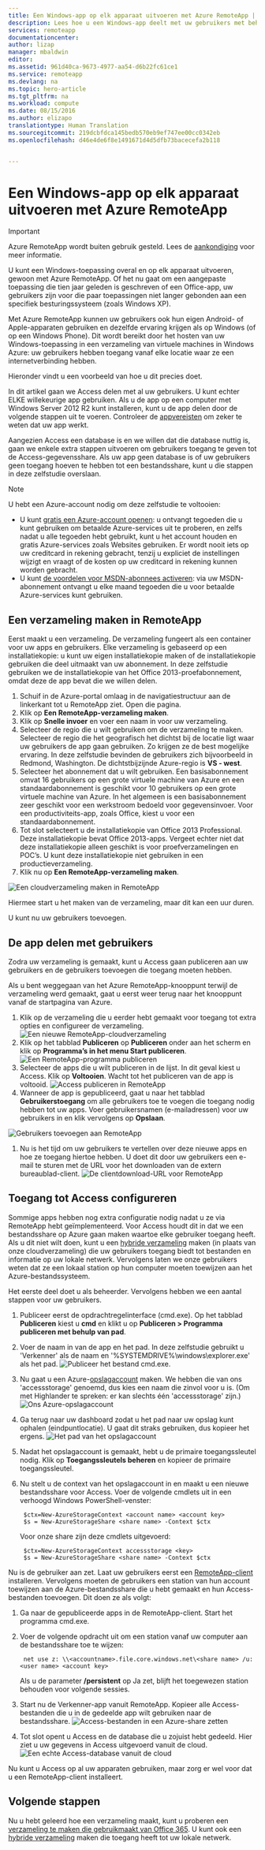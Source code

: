 ```yaml
---
title: Een Windows-app op elk apparaat uitvoeren met Azure RemoteApp | Microsoft Docs
description: Lees hoe u een Windows-app deelt met uw gebruikers met behulp van Azure RemoteApp.
services: remoteapp
documentationcenter: 
author: lizap
manager: mbaldwin
editor: 
ms.assetid: 961d40ca-9673-4977-aa54-d6b22fc61ce1
ms.service: remoteapp
ms.devlang: na
ms.topic: hero-article
ms.tgt_pltfrm: na
ms.workload: compute
ms.date: 08/15/2016
ms.author: elizapo
translationtype: Human Translation
ms.sourcegitcommit: 219dcbfdca145bedb570eb9ef747ee00cc0342eb
ms.openlocfilehash: d46e4de6f8e1491671d4d5dfb73bacecefa2b118


---
```

# <a name="run-any-windows-app-on-any-device-with-azure-remoteapp"></a>Een Windows-app op elk apparaat uitvoeren met Azure RemoteApp
> [!IMPORTANT]
> Azure RemoteApp wordt buiten gebruik gesteld. Lees de [aankondiging](https://go.microsoft.com/fwlink/?linkid=821148) voor meer informatie.
> 
> 

U kunt een Windows-toepassing overal en op elk apparaat uitvoeren, gewoon met Azure RemoteApp. Of het nu gaat om een aangepaste toepassing die tien jaar geleden is geschreven of een Office-app, uw gebruikers zijn voor die paar toepassingen niet langer gebonden aan een specifiek besturingssysteem (zoals Windows XP).

Met Azure RemoteApp kunnen uw gebruikers ook hun eigen Android- of Apple-apparaten gebruiken en dezelfde ervaring krijgen als op Windows (of op een Windows Phone). Dit wordt bereikt door het hosten van uw Windows-toepassing in een verzameling van virtuele machines in Windows Azure: uw gebruikers hebben toegang vanaf elke locatie waar ze een internetverbinding hebben. 

Hieronder vindt u een voorbeeld van hoe u dit precies doet.

In dit artikel gaan we Access delen met al uw gebruikers. U kunt echter ELKE willekeurige app gebruiken. Als u de app op een computer met Windows Server 2012 R2 kunt installeren, kunt u de app delen door de volgende stappen uit te voeren. Controleer de [appvereisten](remoteapp-appreqs.md) om zeker te weten dat uw app werkt.

Aangezien Access een database is en we willen dat die database nuttig is, gaan we enkele extra stappen uitvoeren om gebruikers toegang te geven tot de Access-gegevensshare. Als uw app geen database is of uw gebruikers geen toegang hoeven te hebben tot een bestandsshare, kunt u die stappen in deze zelfstudie overslaan.

> [!NOTE]
> <a name="note"></a>U hebt een Azure-account nodig om deze zelfstudie te voltooien:
> 
> * U kunt [gratis een Azure-account openen](https://azure.microsoft.com/free/?WT.mc_id=A261C142F): u ontvangt tegoeden die u kunt gebruiken om betaalde Azure-services uit te proberen, en zelfs nadat u alle tegoeden hebt gebruikt, kunt u het account houden en gratis Azure-services zoals Websites gebruiken. Er wordt nooit iets op uw creditcard in rekening gebracht, tenzij u expliciet de instellingen wijzigt en vraagt of de kosten op uw creditcard in rekening kunnen worden gebracht.
> * U kunt [de voordelen voor MSDN-abonnees activeren](https://azure.microsoft.com/pricing/member-offers/msdn-benefits-details/?WT.mc_id=A261C142F): via uw MSDN-abonnement ontvangt u elke maand tegoeden die u voor betaalde Azure-services kunt gebruiken.
> 
> 

## <a name="create-a-collection-in-remoteapp"></a>Een verzameling maken in RemoteApp
Eerst maakt u een verzameling. De verzameling fungeert als een container voor uw apps en gebruikers. Elke verzameling is gebaseerd op een installatiekopie: u kunt uw eigen installatiekopie maken of de installatiekopie gebruiken die deel uitmaakt van uw abonnement. In deze zelfstudie gebruiken we de installatiekopie van het Office 2013-proefabonnement, omdat deze de app bevat die we willen delen.

1. Schuif in de Azure-portal omlaag in de navigatiestructuur aan de linkerkant tot u RemoteApp ziet. Open die pagina.
2. Klik op **Een RemoteApp-verzameling maken**.
3. Klik op **Snelle invoer** en voer een naam in voor uw verzameling.
4. Selecteer de regio die u wilt gebruiken om de verzameling te maken. Selecteer de regio die het geografisch het dichtst bij de locatie ligt waar uw gebruikers de app gaan gebruiken. Zo krijgen ze de best mogelijke ervaring. In deze zelfstudie bevinden de gebruikers zich bijvoorbeeld in Redmond, Washington. De dichtstbijzijnde Azure-regio is **VS - west**.
5. Selecteer het abonnement dat u wilt gebruiken. Een basisabonnement omvat 16 gebruikers op een grote virtuele machine van Azure en een standaardabonnement is geschikt voor 10 gebruikers op een grote virtuele machine van Azure. In het algemeen is een basisabonnement zeer geschikt voor een werkstroom bedoeld voor gegevensinvoer. Voor een productiviteits-app, zoals Office, kiest u voor een standaardabonnement.
6. Tot slot selecteert u de installatiekopie van Office 2013 Professional. Deze installatiekopie bevat Office 2013-apps. Vergeet echter niet dat deze installatiekopie alleen geschikt is voor proefverzamelingen en POC’s. U kunt deze installatiekopie niet gebruiken in een productieverzameling.
7. Klik nu op **Een RemoteApp-verzameling maken**.

![Een cloudverzameling maken in RemoteApp](./media/remoteapp-anyapp/ra-anyappcreatecollection.png)

Hiermee start u het maken van de verzameling, maar dit kan een uur duren.

U kunt nu uw gebruikers toevoegen.

## <a name="share-the-app-with-users"></a>De app delen met gebruikers
Zodra uw verzameling is gemaakt, kunt u Access gaan publiceren aan uw gebruikers en de gebruikers toevoegen die toegang moeten hebben.

Als u bent weggegaan van het Azure RemoteApp-knooppunt terwijl de verzameling werd gemaakt, gaat u eerst weer terug naar het knooppunt vanaf de startpagina van Azure.

1. Klik op de verzameling die u eerder hebt gemaakt voor toegang tot extra opties en configureer de verzameling.
   ![Een nieuwe RemoteApp-cloudverzameling](./media/remoteapp-anyapp/ra-anyappcollection.png)
2. Klik op het tabblad **Publiceren** op **Publiceren** onder aan het scherm en klik op **Programma’s in het menu Start publiceren**.
   ![Een RemoteApp-programma publiceren](./media/remoteapp-anyapp/ra-anyapppublish.png)
3. Selecteer de apps die u wilt publiceren in de lijst. In dit geval kiest u Access. Klik op **Voltooien**. Wacht tot het publiceren van de app is voltooid.
   ![Access publiceren in RemoteApp](./media/remoteapp-anyapp/ra-anyapppublishaccess.png)
4. Wanneer de app is gepubliceerd, gaat u naar het tabblad **Gebruikerstoegang** om alle gebruikers toe te voegen die toegang nodig hebben tot uw apps. Voer gebruikersnamen (e-mailadressen) voor uw gebruikers in en klik vervolgens op **Opslaan**.

![Gebruikers toevoegen aan RemoteApp](./media/remoteapp-anyapp/ra-anyappaddusers.png)

1. Nu is het tijd om uw gebruikers te vertellen over deze nieuwe apps en hoe ze toegang hiertoe hebben. U doet dit door uw gebruikers een e-mail te sturen met de URL voor het downloaden van de extern bureaublad-client.
   ![De clientdownload-URL voor RemoteApp](./media/remoteapp-anyapp/ra-anyappurl.png)

## <a name="configure-access-to-access"></a>Toegang tot Access configureren
Sommige apps hebben nog extra configuratie nodig nadat u ze via RemoteApp hebt geïmplementeerd. Voor Access houdt dit in dat we een bestandsshare op Azure gaan maken waartoe elke gebruiker toegang heeft. Als u dit niet wilt doen, kunt u een [hybride verzameling](remoteapp-create-hybrid-deployment.md) maken (in plaats van onze cloudverzameling) die uw gebruikers toegang biedt tot bestanden en informatie op uw lokale netwerk. Vervolgens laten we onze gebruikers weten dat ze een lokaal station op hun computer moeten toewijzen aan het Azure-bestandssysteem.

Het eerste deel doet u als beheerder. Vervolgens hebben we een aantal stappen voor uw gebruikers.

1. Publiceer eerst de opdrachtregelinterface (cmd.exe). Op het tabblad **Publiceren** kiest u **cmd** en klikt u op **Publiceren > Programma publiceren met behulp van pad**.
2. Voer de naam in van de app en het pad. In deze zelfstudie gebruikt u 'Verkenner' als de naam en '%SYSTEMDRIVE%\windows\explorer.exe' als het pad.
   ![Publiceer het bestand cmd.exe.](./media/remoteapp-anyapp/ra-publishcmd.png)
3. Nu gaat u een Azure-[opslagaccount](../storage/storage-create-storage-account.md) maken. We hebben die van ons 'accessstorage' genoemd, dus kies een naam die zinvol voor u is. (Om met Highlander te spreken: er kan slechts één 'accessstorage' zijn.) ![Ons Azure-opslagaccount](./media/remoteapp-anyapp/ra-anyappazurestorage.png)
4. Ga terug naar uw dashboard zodat u het pad naar uw opslag kunt ophalen (eindpuntlocatie). U gaat dit straks gebruiken, dus kopieer het ergens.
   ![Het pad van het opslagaccount](./media/remoteapp-anyapp/ra-anyappstoragelocation.png)
5. Nadat het opslagaccount is gemaakt, hebt u de primaire toegangssleutel nodig. Klik op **Toegangssleutels beheren** en kopieer de primaire toegangssleutel.
6. Nu stelt u de context van het opslagaccount in en maakt u een nieuwe bestandsshare voor Access. Voer de volgende cmdlets uit in een verhoogd Windows PowerShell-venster:
   
        $ctx=New-AzureStorageContext <account name> <account key>
        $s = New-AzureStorageShare <share name> -Context $ctx
   
    Voor onze share zijn deze cmdlets uitgevoerd:
   
        $ctx=New-AzureStorageContext accessstorage <key>
        $s = New-AzureStorageShare <share name> -Context $ctx

Nu is de gebruiker aan zet. Laat uw gebruikers eerst een [RemoteApp-client](remoteapp-clients.md) installeren. Vervolgens moeten de gebruikers een station van hun account toewijzen aan de Azure-bestandsshare die u hebt gemaakt en hun Access-bestanden toevoegen. Dit doen ze als volgt:

1. Ga naar de gepubliceerde apps in de RemoteApp-client. Start het programma cmd.exe.
2. Voer de volgende opdracht uit om een station vanaf uw computer aan de bestandsshare toe te wijzen:
   
        net use z: \\<accountname>.file.core.windows.net\<share name> /u:<user name> <account key>
   
    Als u de parameter **/persistent** op Ja zet, blijft het toegewezen station behouden voor volgende sessies.
3. Start nu de Verkenner-app vanuit RemoteApp. Kopieer alle Access-bestanden die u in de gedeelde app wilt gebruiken naar de bestandsshare.
   ![Access-bestanden in een Azure-share zetten](./media/remoteapp-anyapp/ra-anyappuseraccess.png)
4. Tot slot opent u Access en de database die u zojuist hebt gedeeld. Hier ziet u uw gegevens in Access uitgevoerd vanuit de cloud.
   ![Een echte Access-database vanuit de cloud](./media/remoteapp-anyapp/ra-anyapprunningaccess.png)

Nu kunt u Access op al uw apparaten gebruiken, maar zorg er wel voor dat u een RemoteApp-client installeert.

<!--Every topic should have next steps and links to the next logical set of content to keep the customer engaged-->
## <a name="next-steps"></a>Volgende stappen
Nu u hebt geleerd hoe een verzameling maakt, kunt u proberen een [verzameling te maken die gebruikmaakt van Office 365](remoteapp-tutorial-o365anywhere.md). U kunt ook een [hybride verzameling](remoteapp-create-hybrid-deployment.md) maken die toegang heeft tot uw lokale netwerk.

<!--Image references-->




<!--HONumber=Nov16_HO2-->


